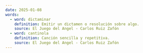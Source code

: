 ```yaml
---
date: 2025-01-08
words:
  - word: dictaminar
    definition: Emitir un dictamen o resolución sobre algo.
    source: El Juego del Angel - Carlos Ruiz Zafón 
  - word: cantinola
    definition: Canción sencilla y repetitiva.
    source: El Juego del Angel - Carlos Ruiz Zafón 
---
```

